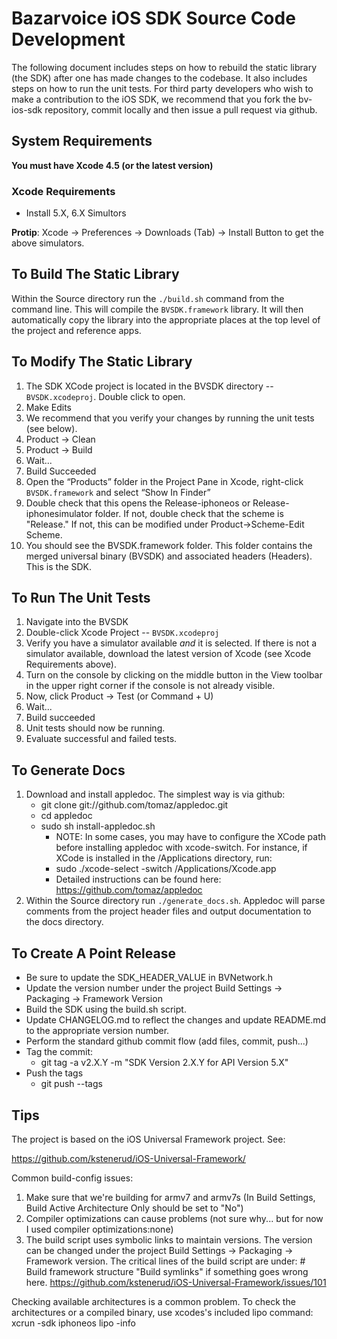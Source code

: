 Bazarvoice iOS SDK Source Code Development 
=

The following document includes steps on how to rebuild the static library (the SDK) after one has made changes to the codebase.  It also includes steps on how to run the unit tests.  For third party developers who wish to make a contribution to the iOS SDK, we recommend that you fork the bv-ios-sdk repository, commit locally and then issue a pull request via github.

System Requirements
-

**You must have Xcode 4.5 (or the latest version)**

### Xcode Requirements

- Install 5.X, 6.X Simultors

**Protip**: Xcode -> Preferences -> Downloads (Tab) -> Install Button
to get the above simulators.

To Build The Static Library
--
Within the Source directory run the ```./build.sh``` command from the command line.  This will compile the ```BVSDK.framework``` library.  It will then automatically copy the library into the appropriate places at the top level of the project and reference apps. 

To Modify The Static Library
--

1. The SDK XCode project is located in the BVSDK directory -- ```BVSDK.xcodeproj```.  Double click to open.
2. Make Edits
3. We recommend that you verify your changes by running the unit tests (see below).  
4. Product -> Clean
5. Product -> Build
6. Wait...
7. Build Succeeded
8. Open the “Products” folder in the Project Pane in Xcode, right-click ```BVSDK.framework``` and select “Show In Finder”
9. Double check that this opens the Release-iphoneos or Release-iphonesimulator folder.  If not, double check that the scheme is "Release." If not, this can be modified under Product->Scheme-Edit Scheme.
10. You should see the BVSDK.framework folder.  This folder contains the merged universal binary (BVSDK) and associated headers (Headers).  This is the SDK.

To Run The Unit Tests
--

1. Navigate into the BVSDK
2. Double-click Xcode Project -- ```BVSDK.xcodeproj```
3. Verify you have a simulator available _and_ it is selected.  If there is not a simulator available, download the latest version of Xcode (see Xcode Requirements above).
4. Turn on the console by clicking on the middle button in the View toolbar in the upper right corner if the console is not already visible.
5. Now, click Product -> Test (or Command + U)
6. Wait...
7. Build succeeded
8. Unit tests should now be running.
9. Evaluate successful and failed tests.


To Generate Docs
--

1. Download and install appledoc.  The simplest way is via github:
    - git clone git://github.com/tomaz/appledoc.git
	- cd appledoc
	- sudo sh install-appledoc.sh 
		- NOTE: In some cases, you may have to configure the XCode path before installing appledoc with xcode-switch.  For instance, if XCode is installed in the /Applications directory, run:
		- sudo ./xcode-select -switch /Applications/Xcode.app 
		- Detailed instructions can be found here: https://github.com/tomaz/appledoc
2. Within the Source directory run ```./generate_docs.sh```.  Appledoc will parse comments from the project header files and output documentation to the docs directory.

To Create A Point Release
--
- Be sure to update the SDK\_HEADER\_VALUE in BVNetwork.h 
- Update the version number under the project Build Settings -> Packaging -> Framework Version
- Build the SDK using the build.sh script.
- Update CHANGELOG.md to reflect the changes and update README.md to the appropriate version number.
- Perform the standard github commit flow (add files, commit, push...)
- Tag the commit:
	- git tag -a v2.X.Y -m "SDK Version 2.X.Y for API Version 5.X"
- Push the tags
	- git push --tags
	
Tips
--
The project is based on the iOS Universal Framework project.  See:

https://github.com/kstenerud/iOS-Universal-Framework/

Common build-config issues:

1. Make sure that we're building for armv7 and armv7s (In Build Settings, Build Active Architecture Only should be set to "No")
2. Compiler optimizations can cause problems (not sure why... but for now I used compiler optimizations:none)
3. The build script uses symbolic links to maintain versions.  The version can be changed under the project Build Settings -> Packaging -> Framework version.  The critical lines of the build script are under: # Build framework structure "Build symlinks" if something goes wrong here.
https://github.com/kstenerud/iOS-Universal-Framework/issues/101

Checking available architectures is a common problem.  To check the architectures or a compiled binary, use xcodes's included lipo command:
xcrun -sdk iphoneos lipo -info <binary>